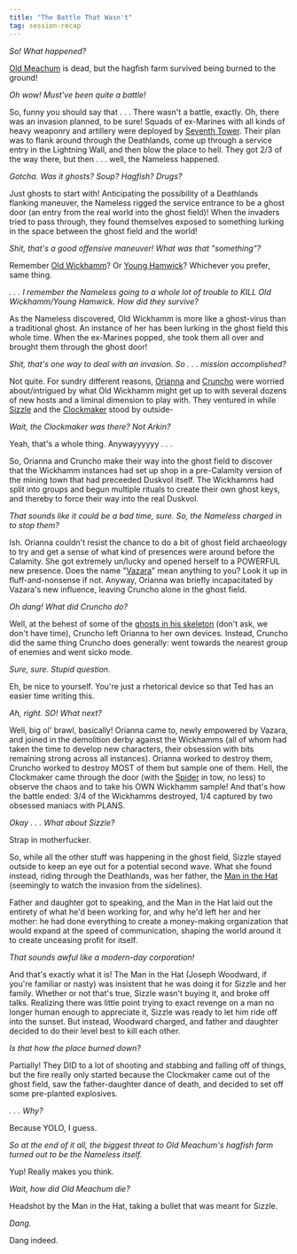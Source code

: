 ```yaml
---
title: "The Battle That Wasn't"
tag: session-recap
---
```


*So! What happened?*

[Old Meachum](/wiki/npcs#old-meachum) is dead, but the hagfish farm survived being burned to the ground!

*Oh wow! Must've been quite a battle!*

So, funny you should say that . . . There wasn't a battle, exactly. Oh, there was an invasion planned, to be sure! Squads of ex-Marines with all kinds of heavy weaponry and artillery were deployed by [Seventh Tower](/wiki/seventh-tower). Their plan was to flank around through the Deathlands, come up through a service entry in the Lightning Wall, and then blow the place to hell. They got 2/3 of the way there, but then . . . well, the Nameless happened.

*Gotcha. Was it ghosts? Soup? Hagfish? Drugs?*

Just ghosts to start with! Anticipating the possibility of a Deathlands flanking maneuver, the Nameless rigged the service entrance to be a ghost door (an entry from the real world into the ghost field)! When the invaders tried to pass through, they found themselves exposed to something lurking in the space between the ghost field and the world!

*Shit, that's a good offensive maneuver! What was that "something"?*

Remember [Old Wickhamm](/wiki/elia-wickham)? Or [Young Hamwick](/wiki/elia-wickham)? Whichever you prefer, same thing.

*. . . I remember the Nameless going to a whole lot of trouble to KILL Old Wickhamm/Young Hamwick. How did they survive?*

As the Nameless discovered, Old Wickhamm is more like a ghost-virus than a traditional ghost. An instance of her has been lurking in the ghost field this whole time. When the ex-Marines popped, she took them all over and brought them through the ghost door!

*Shit, that's one way to deal with an invasion. So . . . mission accomplished?*

Not quite. For sundry different reasons, [Orianna](/wiki/affect) and [Cruncho](/wiki/cruncho) were worried about/intrigued by what Old Wickhamm might get up to with several dozens of new hosts and a liminal dimension to play with. They ventured in while [Sizzle](/wiki/sizzle) and the [Clockmaker](/wiki/the-clockmaker) stood by outside-

*Wait, the Clockmaker was there? Not Arkin?*

Yeah, that's a whole thing. Anywayyyyyy . . .

So, Orianna and Cruncho make their way into the ghost field to discover that the Wickhamm instances had set up shop in a pre-Calamity version of the mining town that had preceeded Duskvol itself. The Wickhamms had split into groups and begun multiple rituals to create their own ghost keys, and thereby to force their way into the real Duskvol.

*That sounds like it could be a bad time, sure. So, the Nameless charged in to stop them?*

Ish. Orianna couldn't resist the chance to do a bit of ghost field archaeology to try and get a sense of what kind of presences were around before the Calamity. She got extremely un/lucky and opened herself to a POWERFUL new presence. Does the name "[Vazara](/wiki/npcs#vazara)" mean anything to you? Look it up in ⁠fluff-and-nonsense if not. Anyway, Orianna was briefly incapacitated by Vazara's new influence, leaving Cruncho alone in the ghost field.

*Oh dang! What did Cruncho do?*

Well, at the behest of some of the [ghosts in his skeleton](/wiki/npcs#blighter) (don't ask, we don't have time), Cruncho left Orianna to her own devices. Instead, Cruncho did the same thing Cruncho does generally: went towards the nearest group of enemies and went sicko mode. 

*Sure, sure. Stupid question.*

Eh, be nice to yourself. You're just a rhetorical device so that Ted has an easier time writing this.

*Ah, right. SO! What next?*

Well, big ol' brawl, basically! Orianna came to, newly empowered by Vazara, and joined in the demolition derby against the Wickhamms (all of whom had taken the time to develop new characters, their obsession with bits remaining strong across all instances). Orianna worked to destroy them, Cruncho worked to destroy MOST of them but sample one of them. Hell, the Clockmaker came through the door (with the [Spider](/wiki/npcs#the-spider) in tow, no less) to observe the chaos and to take his OWN Wickhamm sample! And that's how the battle ended: 3/4 of the Wickhamms destroyed, 1/4 captured by two obsessed maniacs with PLANS.

*Okay . . . What about Sizzle?*

Strap in motherfucker.

So, while all the other stuff was happening in the ghost field, Sizzle stayed outside to keep an eye out for a potential second wave. What she found instead, riding through the Deathlands, was her father, the [Man in the Hat](/wiki/joseph-woodward) (seemingly to watch the invasion from the sidelines). 

Father and daughter got to speaking, and the Man in the Hat laid out the entirety of what he'd been working for, and why he'd left her and her mother: he had done everything to create a money-making organization that would expand at the speed of communication, shaping the world around it to create unceasing profit for itself.

*That sounds awful like a modern-day corporation!*

And that's exactly what it is! The Man in the Hat (Joseph Woodward, if you're familiar or nasty) was insistent that he was doing it for Sizzle and her family. Whether or not that's true, Sizzle wasn't buying it, and broke off talks. Realizing there was little point trying to exact revenge on a man no longer human enough to appreciate it, Sizzle was ready to let him ride off into the sunset. But instead, Woodward charged, and father and daughter decided to do their level best to kill each other.

*Is that how the place burned down?*

Partially! They DID to a lot of shooting and stabbing and falling off of things, but the fire really only started because the Clockmaker came out of the ghost field, saw the father-daughter dance of death, and decided to set off some pre-planted explosives.

*. . . Why?*

Because YOLO, I guess.

*So at the end of it all, the biggest threat to Old Meachum's hagfish farm turned out to be the Nameless itself.*

Yup! Really makes you think.

*Wait, how did Old Meachum die?*

Headshot by the Man in the Hat, taking a bullet that was meant for Sizzle.

*Dang.*

Dang indeed.